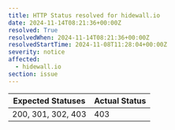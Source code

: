 ```yaml
---
title: HTTP Status resolved for hidewall.io
date: 2024-11-14T08:21:36+00:00Z
resolved: True
resolvedWhen: 2024-11-14T08:21:36+00:00Z
resolvedStartTime: 2024-11-08T11:28:04+00:00Z
severity: notice
affected:
  - hidewall.io
section: issue
---
```


| Expected Statuses | Actual Status  |
|-------------------|----------------|
| 200, 301, 302, 403 | 403 |
